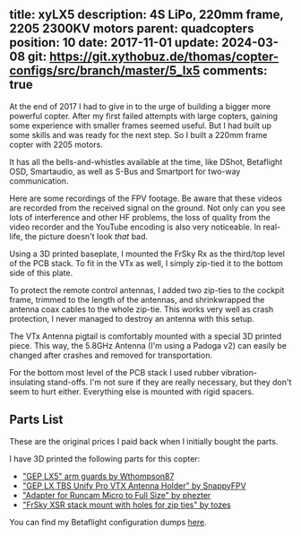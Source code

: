 title: xyLX5
description: 4S LiPo, 220mm frame, 2205 2300KV motors
parent: quadcopters
position: 10
date: 2017-11-01
update: 2024-03-08
git: https://git.xythobuz.de/thomas/copter-configs/src/branch/master/5_lx5
comments: true
---

<!--% backToParent() %-->

At the end of 2017 I had to give in to the urge of building a bigger more powerful copter.
After my first failed attempts with large copters, gaining some experience with smaller frames seemed useful.
But I had built up some skills and was ready for the next step.
So I built a 220mm frame copter with 2205 motors.

It has all the bells-and-whistles available at the time, like DShot, Betaflight OSD, Smartaudio, as well as S-Bus and Smartport for two-way communication.

<!--%
lightgallery([
    [ "img/lx5_3.jpg", "Front view" ],
    [ "img/lx5_1.jpg", "Left side view" ],
    [ "img/lx5_2.jpg", "Right side view" ],
    [ "img/lx5_4.jpg", "Left stack closeup view" ],
    [ "img/lx5_5.jpg", "Right stack closeup view" ],
    [ "img/lx5_toolbox_instagram.mp4", "video/mp4", "", "", "Footage of me flying at a cocktail machine related event" ],
    [ "img/toolbox10_7.jpg", "© 2024 Falko." ],
])
%-->

Here are some recordings of the FPV footage.
Be aware that these videos are recorded from the received signal on the ground.
Not only can you see lots of interference and other HF problems, the loss of quality from the video recorder and the YouTube encoding is also very noticeable.
In real-life, the picture doesn't look *that* bad.

<!--%
lightgallery([
    [ "https://www.youtube.com/watch?v=5Fv40mtiXZU", "img/xylx5_test_flight_thumb.jpg", "LX5 Quadcopter Test Flight"],
    [ "https://www.youtube.com/watch?v=Xgcp8qG9qD8", "img/xylx5_chase_thumb.jpg", "LX5 Quadcopter chase" ],
    [ "https://www.youtube.com/watch?v=wUiboR8pkoA", "img/xylx5_range_thumb.jpg", "LX5 Quadcopter range" ],
    [ "https://www.youtube.com/watch?v=SRrjPk51ng0", "Flying below a bridge, over a creek" ],
    [ "https://www.youtube.com/watch?v=Zh9_t0R_MWw", "First flights after BF 4.4.1 upgrade" ],
])
%-->

Using a 3D printed baseplate, I mounted the FrSky Rx as the third/top level of the PCB stack.
To fit in the VTx as well, I simply zip-tied it to the bottom side of this plate.

To protect the remote control antennas, I added two zip-ties to the cockpit frame, trimmed to the length of the antennas, and shrinkwrapped the antenna coax cables to the whole zip-tie.
This works very well as crash protection, I never managed to destroy an antenna with this setup.

The VTx Antenna pigtail is comfortably mounted with a special 3D printed piece.
This way, the 5.8GHz Antenna (I'm using a Padoga v2) can easily be changed after crashes and removed for transportation.

For the bottom most level of the PCB stack I used rubber vibration-insulating stand-offs.
I'm not sure if they are really necessary, but they don't seem to hurt either.
Everything else is mounted with rigid spacers.

## Parts List

These are the original prices I paid back when I initially bought the parts.

<!--%
tableHelper([ "align-right", "align-last-right", "align-right monospaced"],
    [ "Part", "Description", "Cost" ], [
        [ "Frame", ("GEP-LX5 Leopard Frame, Green Color", "https://geprc.com/product/gep-lx5-frame/"), "47.20€" ],
        [ "FC", ("Hobbywing XRotor Omnibus F4 Flight Controller", "https://www.hobbywing.com/goods.php?id=590"), "34.08€" ],
        [ "ESCs", ("Hobbywing XRotor Micro 40A 2-5S 4 in 1 ESC", "https://www.hobbywing.com/goods.php?id=588"), "52.44€" ],
        [ "Motors", ("4x Emax RS2205 2300KV CW/CCW Motor", "https://www.banggood.com/4X-Emax-RS2205-2300-2205-2300KV-Racing-Edition-CW-or-CCW-Motor-For-RC-FPV-Racing-Drone-p-1032857.html?cur_warehouse=CN"), "46.32€" ],
        [ "Props", ("10 Pairs Racerstar S5048 PC 3-blade Propeller 5.0mm Mounting Hole", "https://www.banggood.com/10-Pairs-Racerstar-S5048-PC-3-blade-Propeller-5_0mm-Mounting-Hole-for-RC-Multirotor-FPV-Racing-Drone-p-1169658.html"), "10.48€" ],
        [ "Cam", ("RunCam Micro Sparrow 2.1mm", "https://shop.runcam.com/runcam-micro-sparrow/"), "26.22€" ],
        [ "VTx", ("TBS Unify Pro V3 5V", "https://www.team-blacksheep.com/products/prod:unify_pro"), "44.90€" ],
        [ "Rx", ("FrSky XSR", "https://www.frsky-rc.com/product/xsr/"), "13.98€" ],
        [ "Battery", ("SLS Quantum 1300mAh 4S1P 14,8V 65C/130C", "https://www.stefansliposhop.de/en/batteries/sls-quantum/sls-quantum-65c/sls-quantum-1300mah-4s1p-14-8v-65c-130c::1602.html"), "26.00€" ],
        [ "", "Sum", "301.62€" ]
    ]
)
%-->

I have 3D printed the following parts for this copter:

 * ["GEP LX5" arm guards by Wthompson87](https://www.thingiverse.com/thing:2416095)
 * ["GEP LX TBS Unify Pro VTX Antenna Holder" by SnappyFPV](https://www.thingiverse.com/thing:2544507)
 * ["Adapter for Runcam Micro to Full Size" by phezter](https://www.thingiverse.com/thing:2616057)
 * ["FrSky XSR stack mount with holes for zip ties" by tozes](https://www.thingiverse.com/thing:2171446)

You can find my Betaflight configuration dumps [here](https://git.xythobuz.de/thomas/copter-configs/src/branch/master/5_lx5).
